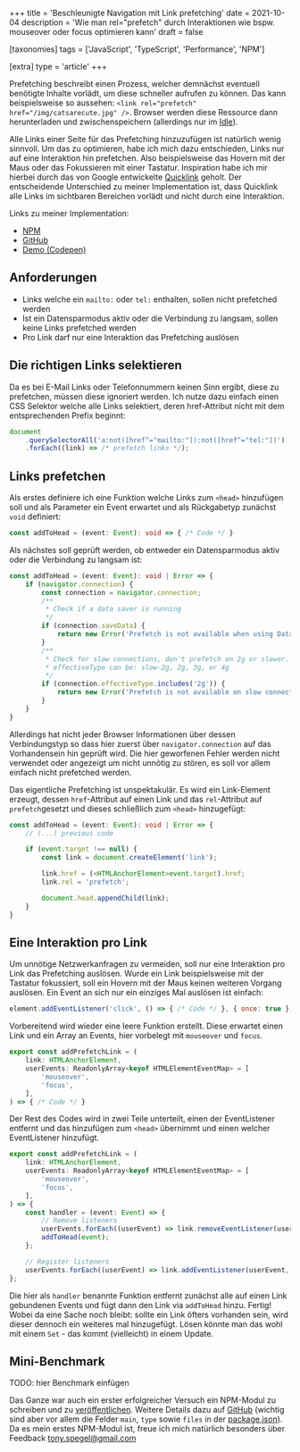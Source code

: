 +++
title = 'Beschleunigte Navigation mit Link prefetching'
date = 2021-10-04
description = 'Wie man rel="prefetch" durch Interaktionen wie bspw. mouseover oder focus optimieren kann'
draft = false

[taxonomies]
tags = ['JavaScript', 'TypeScript', 'Performance', 'NPM']

[extra]
type = 'article'
+++

Prefetching beschreibt einen Prozess, welcher demnächst eventuell benötigte Inhalte vorlädt,
um diese schneller aufrufen zu können. Das kann beispielsweise so aussehen:
`<link rel="prefetch" href="/img/catsarecute.jpg" />`. 
Browser werden diese Ressource dann herunterladen und zwischenspeichern 
(allerdings nur im <a class="text-link" target="_blank" rel="noopener noreferrer" href="https://developer.mozilla.org/en-US/docs/Web/HTTP/Link_prefetching_FAQ#how_is_browser_idle_time_determined">Idle</a>).

Alle Links einer Seite für das Prefetching hinzuzufügen ist natürlich wenig sinnvoll.
Um das zu optimieren, habe ich mich dazu entschieden, Links nur auf eine Interaktion hin prefetchen. 
Also beispielsweise das Hovern mit der Maus oder das Fokussieren mit einer Tastatur. Inspiration habe ich mir hierbei 
durch das von Google entwickelte <a class="text-link" target="_blank" rel="noopener noreferrer" href="https://getquick.link/">Quicklink</a> geholt. Der entscheidende Unterschied zu meiner Implementation ist, dass Quicklink alle Links im sichtbaren Bereichen vorlädt 
und nicht durch eine Interaktion.

Links zu meiner Implementation:
- <a class="text-link" target="_blank" rel="noopener noreferrer" href="https://www.npmjs.com/package/add-prefetch-link">NPM</a>
- <a class="text-link" target="_blank" rel="noopener noreferrer" href="https://github.com/TonySpegel/addPrefetchLink">GitHub</a>
- <a class="text-link" target="_blank" rel="noopener noreferrer" href="https://codepen.io/TonySpegel/full/PojrqZb">Demo (Codepen)</a>

## Anforderungen

- Links welche ein `mailto:` oder `tel:` enthalten, sollen nicht prefetched werden
- Ist ein Datensparmodus aktiv oder die Verbindung zu langsam, sollen keine Links prefetched werden
- Pro Link darf nur eine Interaktion das Prefetching auslösen

## Die richtigen Links selektieren
Da es bei E-Mail Links oder Telefonnummern keinen Sinn ergibt, diese zu prefetchen, müssen diese ignoriert werden.
Ich nutze dazu einfach einen CSS Selektor welche alle Links selektiert, 
deren href-Attribut nicht mit dem entsprechenden Prefix beginnt:
```javascript
document
    .querySelectorAll('a:not([href^="mailto:"]):not([href^="tel:"])')
    .forEach((link) => /* prefetch links */);
```

## Links prefetchen
Als erstes definiere ich eine Funktion welche Links zum `<head>` hinzufügen soll und als Parameter ein 
Event erwartet und als Rückgabetyp zunächst `void` definiert:
```typescript
const addToHead = (event: Event): void => { /* Code */ }
```
Als nächstes soll geprüft werden, ob entweder ein Datensparmodus aktiv oder die Verbindung zu langsam ist:
```typescript
const addToHead = (event: Event): void | Error => { 
    if (navigator.connection) {
        const connection = navigator.connection;
        /**
         * Check if a data saver is running
         */
        if (connection.saveData) {
            return new Error('Prefetch is not available when using Data Saver');
        }
        /**
         * Check for slow connections, don't prefetch on 2g or slower.
         * effectiveType can be: slow-2g, 2g, 3g, or 4g
         */
        if (connection.effectiveType.includes('2g')) {
            return new Error('Prefetch is not available on slow connection');
        }
    }
}
```
Allerdings hat nicht jeder Browser Informationen über dessen Verbindungstyp so dass hier zuerst über `navigator.connection` 
auf das Vorhandensein hin geprüft wird. Die hier geworfenen Fehler werden nicht verwendet oder angezeigt
um nicht unnötig zu stören, es soll vor allem einfach nicht prefetched werden.

Das eigentliche Prefetching ist unspektakulär. Es wird ein Link-Element erzeugt, dessen `href`-Attribut auf einen Link 
und das `rel`-Attribut auf `prefetch`gesetzt und dieses schließlich zum `<head>` hinzugefügt:

```typescript
const addToHead = (event: Event): void | Error => { 
    // (...) previous code

    if (event.target !== null) {
        const link = document.createElement('link');

        link.href = (<HTMLAnchorElement>event.target).href;
        link.rel = 'prefetch';

        document.head.appendChild(link);
    }
}
```

## Eine Interaktion pro Link
Um unnötige Netzwerkanfragen zu vermeiden, soll nur eine Interaktion pro Link das Prefetching auslösen.
Wurde ein Link beispielsweise mit der Tastatur fokussiert, soll ein Hovern mit der Maus keinen weiteren Vorgang auslösen.
Ein Event an sich nur ein einziges Mal auslösen ist einfach:
```javascript
element.addEventListener('click', () => { /* Code */ }, { once: true });
```
Vorbereitend wird wieder eine leere Funktion erstellt. Diese erwartet einen Link und ein Array an Events, 
hier vorbelegt mit `mouseover` und `focus`.
```typescript
export const addPrefetchLink = (
    link: HTMLAnchorElement,
    userEvents: ReadonlyArray<keyof HTMLElementEventMap> = [
        'mouseover',
        'focus',
    ],
) => { /* Code */ }
```
Der Rest des Codes wird in zwei Teile unterteilt, einen der EventListener entfernt und das hinzufügen zum
`<head>` übernimmt und einen welcher EventListener hinzufügt. 
```typescript
export const addPrefetchLink = (
    link: HTMLAnchorElement,
    userEvents: ReadonlyArray<keyof HTMLElementEventMap> = [
        'mouseover',
        'focus',
    ],
) => {
    const handler = (event: Event) => {
        // Remove listeners
        userEvents.forEach((userEvent) => link.removeEventListener(userEvent, handler));
        addToHead(event);
    };

    // Register listeners
    userEvents.forEach((userEvent) => link.addEventListener(userEvent, handler));
};
```
Die hier als `handler` benannte Funktion entfernt zunächst alle auf einen Link gebundenen Events und fügt dann
den Link via `addToHead` hinzu. Fertig! Wobei da eine Sache noch bleibt: sollte ein Link öfters vorhanden sein,
wird dieser dennoch ein weiteres mal hinzugefügt. Lösen könnte man das wohl mit einem `Set` - das kommt (vielleicht)
in einem Update. 

## Mini-Benchmark
TODO: hier Benchmark einfügen

Das Ganze war auch ein erster erfolgreicher Versuch ein NPM-Modul zu schreiben und zu 
<a class="text-link" target="_blank" rel="noopener noreferrer" href="https://www.npmjs.com/package/add-prefetch-link">veröffentlichen</a>.
Weitere Details dazu auf <a class="text-link" target="_blank" rel="noopener noreferrer" href="https://github.com/TonySpegel/addPrefetchLink/#readme">GitHub</a> (wichtig sind aber vor allem die Felder `main`, `type` sowie `files` in der <a class="text-link" target="_blank" rel="noopener noreferrer" href="https://github.com/TonySpegel/addPrefetchLink/blob/main/package.json">package.json</a>). 
Da es mein erstes NPM-Modul ist, freue ich mich natürlich besonders über Feedback <a class="text-link" target="_blank" rel="noopener noreferrer" href="mailto:tony.spegel@gmail.com" title="E-Mail schreiben">tony.spegel@gmail.com</a>  
